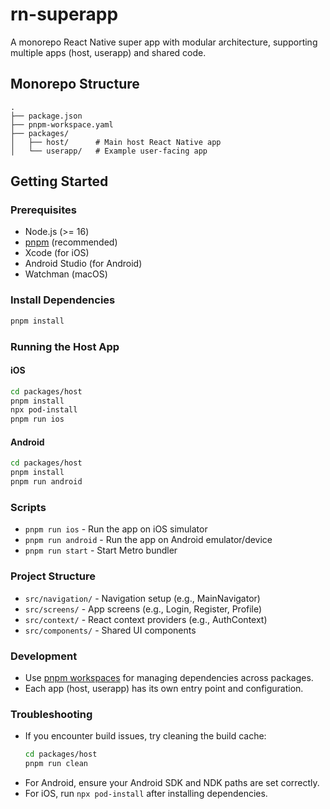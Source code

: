 # rn-superapp

A monorepo React Native super app with modular architecture, supporting multiple apps (host, userapp) and shared code.

## Monorepo Structure

```
.
├── package.json
├── pnpm-workspace.yaml
├── packages/
│   ├── host/      # Main host React Native app
│   └── userapp/   # Example user-facing app
```

## Getting Started

### Prerequisites

- Node.js (>= 16)
- [pnpm](https://pnpm.io/) (recommended)
- Xcode (for iOS)
- Android Studio (for Android)
- Watchman (macOS)

### Install Dependencies

```sh
pnpm install
```

### Running the Host App

#### iOS

```sh
cd packages/host
pnpm install
npx pod-install
pnpm run ios
```

#### Android

```sh
cd packages/host
pnpm install
pnpm run android
```

### Scripts

- `pnpm run ios` - Run the app on iOS simulator
- `pnpm run android` - Run the app on Android emulator/device
- `pnpm run start` - Start Metro bundler

### Project Structure

- `src/navigation/` - Navigation setup (e.g., MainNavigator)
- `src/screens/` - App screens (e.g., Login, Register, Profile)
- `src/context/` - React context providers (e.g., AuthContext)
- `src/components/` - Shared UI components

### Development

- Use [pnpm workspaces](https://pnpm.io/workspaces) for managing dependencies across packages.
- Each app (host, userapp) has its own entry point and configuration.

### Troubleshooting

- If you encounter build issues, try cleaning the build cache:
  ```sh
  cd packages/host
  pnpm run clean
  ```
- For Android, ensure your Android SDK and NDK paths are set correctly.
- For iOS, run `npx pod-install` after installing dependencies.
